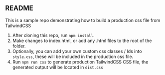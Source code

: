## README

This is a sample repo demonstrating how to build a production css file from TailwindCSS

1. After cloning this repo, run `npm install`.
2. Make changes to index.html, or add any .html files to the root of the folder.
3. Optionally, you can add your own custom css classes / Ids into `style.css`, these will be included in the production css file.
3. Run `npm run css` to generate production TailwindCSS CSS file, the generated output will be located in `dist.css`


